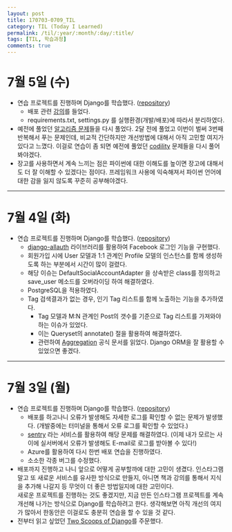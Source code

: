 ```yaml
---
layout: post
title: 170703-0709_TIL
category: TIL (Today I Learned)
permalink: /til/:year/:month/:day/:title/
tags: [TIL, 학습과정]
comments: true
---
```


# 7월 5일 (수)
- 연습 프로젝트를 진행하며 Django를 학습했다. ([repository](https://github.com/wayhome25/Instagram))
  - 배포 관련 [강의](https://nomade.kr/vod/deploy/)를 들었다.
  - requirements.txt, settings.py 를 실행환경(개발/배포)에 따라서 분리하였다.
- 예전에 풀었던 [알고리즘 문제](http://tryhelloworld.co.kr/)들을 다시 풀었다. 2달 전에 풀었고 이번이 벌써 3번째 반복해서 푸는 문제인데, 비교적 간단하지만 개선방법에 대해서 아직 고민할 여지가 있다고 느꼈다. 이걸로 연습이 좀 되면 예전에 풀었던 [codility](https://codility.com/programmers/l) 문제들을 다시 풀어봐야겠다.
- 장고를 사용하면서 계속 느끼는 점은 파이썬에 대한 이해도를 높이면 장고에 대해서도 더 잘 이해할 수 있겠다는 점이다. 프레임워크 사용에 익숙해져서 파이썬 언어에 대한 감을 잃지 않도록 꾸준히 공부해야겠다.

---
# 7월 4일 (화)
- 연습 프로젝트를 진행하며 Django를 학습했다. ([repository](https://github.com/wayhome25/Instagram))
  - [django-allauth](https://github.com/pennersr/django-allauth) 라이브러리를 활용하여 Facebook 로그인 기능을 구현했다.
  - 회원가입 시에 User 모델과 1:1 관계인 Profile 모델의 인스턴스를 함께 생성하도록 하는 부분에서 시간이 많이 걸렸다.
  - 해당 이슈는 DefaultSocialAccountAdapter 을 상속받은 class를 정의하고 save_user 메소드를 오버라이딩 하여 해결하였다.
  - PostgreSQL을 적용하였다.
  - Tag 검색결과가 없는 경우, 인기 Tag 리스트를 함께 노출하는 기능을 추가하였다.
    - Tag 모델과 M:N 관계인 Post의 갯수를 기준으로 Tag 리스트를 가져와야하는 이슈가 있었다.
    - 이는 Queryset의 annotate() 절을 활용하여 해결하였다.
    - 관련하여 [Aggregation](https://docs.djangoproject.com/en/1.10/topics/db/aggregation/#cheat-sheet) 공식 문서를 읽었다. Django ORM을 잘 활용할 수 있었으면 좋겠다.

---

# 7월 3일 (월)
- 연습 프로젝트를 진행하며 Django를 학습했다. ([repository](https://github.com/wayhome25/Instagram))
  - 배포를 하고나니 오류가 발생해도 자세한 로그를 확인할 수 없는 문제가 발생했다. (개발중에는 터미널을 통해서 오류 로그를 확인할 수 있었다.)
  - [sentry](https://sentry.io) 라는 서비스를 활용하여 해당 문제를 해결하였다. (이제 내가 모르는 사이에 실서버에서 오류가 발생해도 E-mail로 로그를 받아볼 수 있다!)
  - Azure를 활용하여 다시 한번 배포 연습을 진행하였다.
  - 소소한 각종 버그를 수정했다.
- 배포까지 진행하고 나니 앞으로 어떻게 공부할까에 대한 고민이 생겼다. 인스타그램 말고 또 새로운 서비스를 유사한 방식으로 만들지, 아니면 책과 강의를 통해서 지식을 추가해 나갈지 등 무엇이 더 좋은 방법일지에 대한 고민이다.      
새로운 프로젝트를 진행하는 것도 좋겠지만, 지금 만든 인스타그램 프로젝트를 계속 개선해 나가는 방식으로 Django를 학습하려고 한다. 생각해보면 아직 개선의 여지가 많아서 한동안은 이걸로도 충분히 연습을 할 수 있을 것 같다.
- 전부터 읽고 싶었던 [Two Scoops of Django](http://www.aladin.co.kr/shop/wproduct.aspx?ItemId=88857020)를 주문했다.
